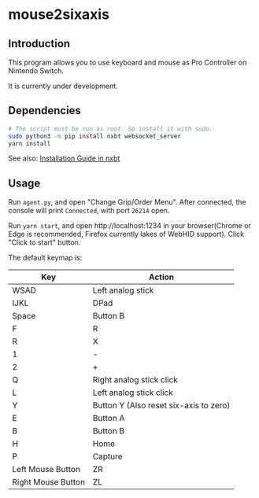 # mouse2sixaxis

## Introduction

This program allows you to use keyboard and mouse as Pro Controller on Nintendo Switch.

It is currently under development.

## Dependencies

```sh
# The script must be run as root. So install it with sudo.
sudo python3 -m pip install nxbt websocket_server
yarn install
```

See also: [Installation Guide in nxbt](https://github.com/Brikwerk/nxbt#installation)

## Usage

Run `agent.py`, and open "Change Grip/Order Menu". After connected, the console will print `Connected`, with port `26214` open.

Run `yarn start`, and open http://localhost:1234 in your browser(Chrome or Edge is recommended, Firefox currently lakes of WebHID support). Click "Click to start" button.

The default keymap is:

| Key  | Action                                 |
| ---- | -------------------------------------- |
| WSAD | Left analog stick                      |
| IJKL | DPad                                   |
| Space| Button B                               |
| F    | R |
| R    | X |
| 1    | - |
| 2    | + |
| Q    | Right analog stick click               |
| L    | Left analog stick click                |
| Y    | Button Y (Also reset six-axis to zero) |
| E    | Button A |
| B    | Button B |
| H    | Home |
| P    | Capture |
| Left Mouse Button     | ZR |
| Right Mouse Button    | ZL |
